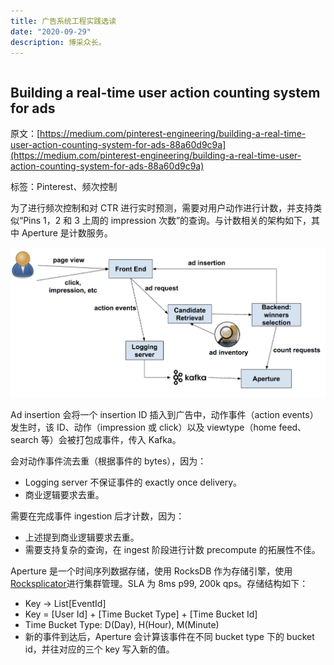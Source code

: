 ```yaml
---
title: 广告系统工程实践选读
date: "2020-09-29"
description: 博采众长。
---
```


```toc

```

## Building a real-time user action counting system for ads

原文：[https://medium.com/pinterest-engineering/building-a-real-time-user-action-counting-system-for-ads-88a60d9c9a](https://medium.com/pinterest-engineering/building-a-real-time-user-action-counting-system-for-ads-88a60d9c9a)

标签：Pinterest、频次控制

为了进行频次控制和对 CTR 进行实时预测，需要对用户动作进行计数，并支持类似“Pins 1，2 和 3 上周的 impression 次数”的查询。与计数相关的架构如下，其中 Aperture 是计数服务。

![用户动作计数服务](./pinterest-user-action-counting-service.png)

Ad insertion 会将一个 insertion ID 插入到广告中，动作事件（action events）发生时，该 ID、动作（impression 或 click）以及 viewtype（home feed、search 等）会被打包成事件，传入 Kafka。

会对动作事件流去重（根据事件的 bytes），因为：

- Logging server 不保证事件的 exactly once delivery。
- 商业逻辑要求去重。

需要在完成事件 ingestion 后才计数，因为：

- 上述提到商业逻辑要求去重。
- 需要支持复杂的查询，在 ingest 阶段进行计数 precompute 的拓展性不佳。

Aperture 是一个时间序列数据存储，使用 RocksDB 作为存储引擎，使用[Rocksplicator](https://medium.com/pinterest-engineering/automated-cluster-management-and-recovery-for-rocksplicator-f1f8fd35c833)进行集群管理。SLA 为 8ms p99, 200k qps。存储结构如下：

- Key → List[EventId]
- Key = [User Id] + [Time Bucket Type] + [Time Bucket Id]
- Time Bucket Type: D(Day), H(Hour), M(Minute)
- 新的事件到达后，Aperture 会计算该事件在不同 bucket type 下的 bucket id，并往对应的三个 key 写入新的值。
